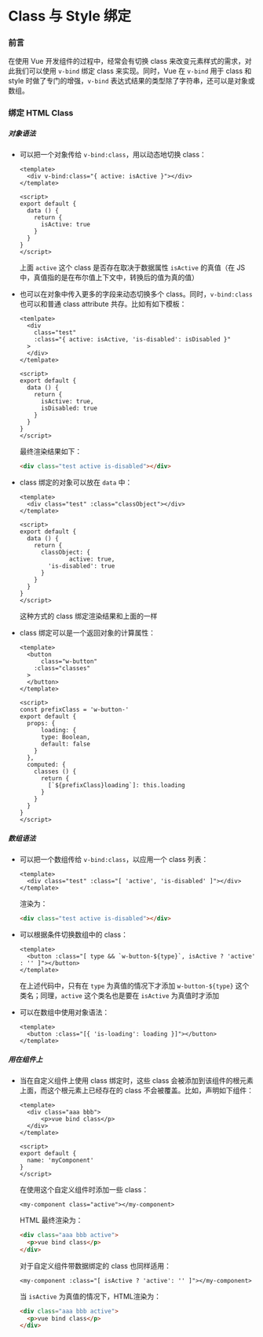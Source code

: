 # Class 与 Style 绑定

### 前言

在使用 Vue 开发组件的过程中，经常会有切换 class 来改变元素样式的需求，对此我们可以使用 `v-bind` 绑定 class 来实现。同时，Vue 在 `v-bind` 用于 class 和 style 时做了专门的增强，`v-bind` 表达式结果的类型除了字符串，还可以是对象或数组。

### 绑定 HTML Class

##### 对象语法

- 可以把一个对象传给  `v-bind:class`，用以动态地切换 class：

  ```vue
  <template>
    <div v-bind:class="{ active: isActive }"></div>
  </template>
  
  <script>
  export default {
    data () {
      return {
        isActive: true
      }
    }
  }
  </script>
  ```

  上面 `active` 这个 class 是否存在取决于数据属性 `isActive` 的真值（在 JS 中，真值指的是在布尔值上下文中，转换后的值为真的值）

- 也可以在对象中传入更多的字段来动态切换多个 class。同时，`v-bind:class` 也可以和普通 class attribute 共存。比如有如下模板：

  ```vue
  <temlpate>
  	<div 
      class="test" 
      :class="{ active: isActive, 'is-disabled': isDisabled }"
    >
    </div>
  </temlpate>
  
  <script>
  export default {
    data () {
      return {
        isActive: true,
        isDisabled: true
      }
    }
  }
  </script>
  ```

  最终渲染结果如下：

  ```html
  <div class="test active is-disabled"></div>
  ```

- class 绑定的对象可以放在 `data` 中：

  ```vue
  <template>
  	<div class="test" :class="classObject"></div>
  </template>
  
  <script>
  export default {
    data () {
      return {
        classObject: {
  				active: true,
          'is-disabled': true
        }
      }
    }
  }
  </script>
  ```

  这种方式的 class 绑定渲染结果和上面的一样

- class 绑定可以是一个返回对象的计算属性：

  ```vue
  <template>
  	<button
    	class="w-button"
      :class="classes"
    >  
    </button>
  </template>
  
  <script>
  const prefixClass = 'w-button-'
  export default {
    props: {
  		loading: {
        type: Boolean,
        default: false
      }
    },
    computed: {
      classes () {
        return {
          [`${prefixClass}loading`]: this.loading
        }
      }
    }
  }
  </script>
  ```


##### 数组语法

- 可以把一个数组传给 `v-bind:class`，以应用一个 class 列表：

  ```vue
  <template>
  	<div class="test" :class="[ 'active', 'is-disabled' ]"></div>
  </template>
  ```

  渲染为：

  ```html
  <div class="test active is-disabled"></div>
  ```

- 可以根据条件切换数组中的 class：

  ```vue
  <template>
  	<button :class="[ type && `w-button-${type}`, isActive ? 'active' : '' ]"></button>
  </template>
  ```

  在上述代码中，只有在 `type` 为真值的情况下才添加 `w-button-${type}` 这个类名；同理，`active` 这个类名也是要在 `isActive` 为真值时才添加

- 可以在数组中使用对象语法：

  ```vue
  <template>
  	<button :class="[{ 'is-loading': loading }]"></button>
  </template>
  ```

##### 用在组件上

- 当在自定义组件上使用 class 绑定时，这些 class 会被添加到该组件的根元素上面，而这个根元素上已经存在的 class 不会被覆盖。比如，声明如下组件：

  ```vue
  <template>
  	<div class="aaa bbb">
    	<p>vue bind class</p>
    </div>
  </template>
  
  <script>
  export default {
  	name: 'myComponent'
  }
  </script>
  ```

  在使用这个自定义组件时添加一些 class：

  ```vue
  <my-component class="active"></my-component>
  ```

  HTML 最终渲染为：

  ```html
  <div class="aaa bbb active">
  	<p>vue bind class</p>
  </div>
  ```

  对于自定义组件带数据绑定的 class 也同样适用：

  ```vue
  <my-component :class="[ isActive ? 'active': '' ]"></my-component>
  ```

  当 `isActive` 为真值的情况下，HTML渲染为：

  ```html
  <div class="aaa bbb active">
  	<p>vue bind class</p>
  </div>
  ```

  



